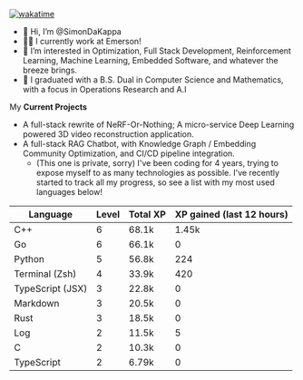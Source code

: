 
[![wakatime](https://wakatime.com/badge/user/50e6c678-94a9-4739-af51-360aeb113c51.svg)](https://wakatime.com/@50e6c678-94a9-4739-af51-360aeb113c51)

- 👋 Hi, I’m @SimonDaKappa
- 🧑‍💼 I currently work at Emerson!
- 👀 I’m interested in Optimization, Full Stack Development, Reinforcement Learning, Machine Learning, Embedded Software, and whatever the breeze brings.
- 🌱 I graduated with a B.S. Dual in Computer Science and Mathematics, with a focus in Operations Research and A.I

My **Current Projects** 
- A full-stack rewrite of NeRF-Or-Nothing; A micro-service Deep Learning powered 3D video reconstruction application.
- A full-stack RAG Chatbot, with Knowledge Graph / Embedding Community Optimization, and CI/CD pipeline integration.
  - (This one is private, sorry)
I've been coding for 4 years, trying to expose myself to as many technologies as possible. I've recently started to track all my progress, so see
a list with my most used languages below!

| Language | Level | Total XP | XP gained (last 12 hours) |
| --- | --- | --- | --- |
| C++ | 6 | 68.1k | 1.45k |
| Go | 6 | 66.1k | 0 |
| Python | 5 | 56.8k | 224 |
| Terminal (Zsh) | 4 | 33.9k | 420 |
| TypeScript (JSX) | 3 | 22.8k | 0 |
| Markdown | 3 | 20.5k | 0 |
| Rust | 3 | 18.5k | 0 |
| Log | 2 | 11.5k | 5 |
| C | 2 | 10.3k | 0 |
| TypeScript | 2 | 6.79k | 0 |